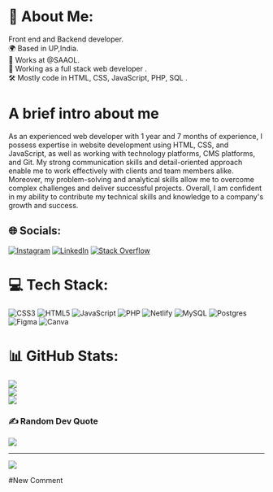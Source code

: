 # 💫 About Me:
Front end and Backend developer.<br>🌍 Based in UP,India.<br>🌺 Works at @SAAOL.<br>💼 Working as a full stack web developer .<br>🛠 Mostly code in HTML, CSS, JavaScript, PHP, SQL .<br>
# A brief intro about me 
As an experienced web developer with 1 year and 7 months of experience, I possess expertise in website development using HTML, CSS, and JavaScript, as well as working with technology platforms, CMS platforms, and Git. My strong communication skills and detail-oriented approach enable me to work effectively with clients and team members alike. Moreover, my problem-solving and analytical skills allow me to overcome complex challenges and deliver successful projects. Overall, I am confident in my ability to contribute my technical skills and knowledge to a company's growth and success.


## 🌐 Socials:
[![Instagram](https://img.shields.io/badge/Instagram-%23E4405F.svg?logo=Instagram&logoColor=white)](https://instagram.com/_satyammishra07/) [![LinkedIn](https://img.shields.io/badge/LinkedIn-%230077B5.svg?logo=linkedin&logoColor=white)](https://linkedin.com/in/satyam-mishra-b35916213/) [![Stack Overflow](https://img.shields.io/badge/-Stackoverflow-FE7A16?logo=stack-overflow&logoColor=white)](https://stackoverflow.com/users/satyam-mishra) 

# 💻 Tech Stack:
![CSS3](https://img.shields.io/badge/css3-%231572B6.svg?style=for-the-badge&logo=css3&logoColor=white) ![HTML5](https://img.shields.io/badge/html5-%23E34F26.svg?style=for-the-badge&logo=html5&logoColor=white) ![JavaScript](https://img.shields.io/badge/javascript-%23323330.svg?style=for-the-badge&logo=javascript&logoColor=%23F7DF1E) ![PHP](https://img.shields.io/badge/php-%23777BB4.svg?style=for-the-badge&logo=php&logoColor=white) ![Netlify](https://img.shields.io/badge/netlify-%23000000.svg?style=for-the-badge&logo=netlify&logoColor=#00C7B7) ![MySQL](https://img.shields.io/badge/mysql-%2300f.svg?style=for-the-badge&logo=mysql&logoColor=white) ![Postgres](https://img.shields.io/badge/postgres-%23316192.svg?style=for-the-badge&logo=postgresql&logoColor=white) 	![Figma](https://img.shields.io/badge/figma-%23F24E1E.svg?style=for-the-badge&logo=figma&logoColor=white) ![Canva](https://img.shields.io/badge/Canva-%2300C4CC.svg?style=for-the-badge&logo=Canva&logoColor=white)
# 📊 GitHub Stats:
![](https://github-readme-stats.vercel.app/api?username=satyammishra0&theme=dark&hide_border=false&include_all_commits=false&count_private=false)<br/>
![](https://github-readme-streak-stats.herokuapp.com/?user=satyammishra0&theme=dark&hide_border=false)<br/>
![](https://github-readme-stats.vercel.app/api/top-langs/?username=satyammishra0&theme=dark&hide_border=false&include_all_commits=false&count_private=false&layout=compact)

### ✍️ Random Dev Quote
![](https://quotes-github-readme.vercel.app/api?type=horizontal&theme=radical)

---
[![](https://visitcount.itsvg.in/api?id=satyammishra0&icon=0&color=0)](https://visitcount.itsvg.in)

#New Comment

